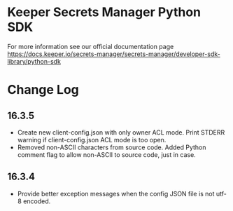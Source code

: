 # Keeper Secrets Manager Python SDK

For more information see our official documentation page https://docs.keeper.io/secrets-manager/secrets-manager/developer-sdk-library/python-sdk

# Change Log

## 16.3.5

* Create new client-config.json with only owner ACL mode. Print STDERR warning if client-config.json ACL mode is too
open.
* Removed non-ASCII characters from source code. Added Python comment flag to allow non-ASCII to source code, just in
case.

## 16.3.4

* Provide better exception messages when the config JSON file is not utf-8 encoded.